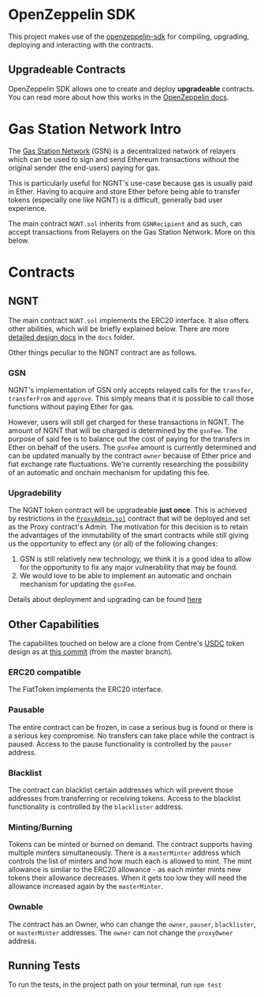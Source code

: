 # OpenZeppelin SDK
This project makes use of the [openzeppelin-sdk](https://github.com/OpenZeppelin/openzeppelin-sdk) for compiling, 
upgrading, deploying and interacting with the contracts.

## Upgradeable Contracts

OpenZeppelin SDK allows one to create and deploy **upgradeable** contracts. 
You can read more about how this works in the [OpenZeppelin docs](https://docs.openzeppelin.com/sdk/2.5/pattern.html).

# Gas Station Network Intro
The [Gas Station Network](https://docs.openzeppelin.com/openzeppelin/gsn/faq.html) (GSN) is a decentralized network of relayers which can be used to sign and send Ethereum transactions without
 the original sender (the end-users) paying for gas.
 
This is particularly useful for NGNT's use-case because gas is usually paid in Ether. 
Having to acquire and store Ether before being able to transfer tokens (especially one like NGNT) is a difficult, generally bad user experience.

The main contract `NGNT.sol` inherits from `GSNRecipient` and as such, can accept transactions from Relayers on the Gas Station Network. 
More on this below. 

# Contracts

## NGNT

The main contract `NGNT.sol` implements the ERC20 interface. It also offers other abilities, which will be briefly explained below.
There are more [detailed design docs](./docs/tokendesign.md) in the `docs` folder.

Other things peculiar to the NGNT contract are as follows.

### GSN

NGNT's implementation of GSN only accepts relayed calls for the `transfer`, `transferFrom` and `approve`.
This simply means that it is possible to call those functions without paying Ether for gas. 
 
However, users will still get charged for these transactions in NGNT. 
The amount of NGNT that will be charged is determined by the `gsnFee`. The purpose of said fee is to balance out the cost of paying for the transfers in Ether on behalf of the users.
The `gsnFee` amount is currently determined and can be updated manually by the contract `owner` because of Ether price and fiat exchange rate fluctuations. 
We're currently researching the possibility of an automatic and onchain mechanism for updating this fee. 


### Upgradebility

The NGNT token contract will be upgradeable **just once**. This is achieved by restrictions in the [`ProxyAdmin.sol`](contracts/LimitedUpgradesProxyAdmin.sol) contract that will be deployed and set as the Proxy contract's Admin.
The motivation for this decision is to retain the advantages of the immutability of the smart contracts while still giving us the opportunity to effect any (or all) of the following changes:

1. GSN is still relatively new technology, we think it is a good idea to allow for the opportunity to fix any major vulnerability that may be found.
2. We would love to be able to implement an automatic and onchain mechanism for updating the `gsnFee`. 

Details about deployment and upgrading can be found [here](./docs/deployment.md)

## Other Capabilities

The capabilites touched on below are a clone from Centre's [USDC](https://www.centre.io/usdc) token design 
as at [this commit](https://github.com/centrehq/centre-tokens/commit/3ba876b5e96eec6955733e7e008d85f419ec44a5) (from the master branch).

### ERC20 compatible
The FiatToken implements the ERC20 interface.

### Pausable
The entire contract can be frozen, in case a serious bug is found or there is a serious key compromise. No transfers can take place while the contract is paused.
Access to the pause functionality is controlled by the `pauser` address.

### Blacklist
The contract can blacklist certain addresses which will prevent those addresses from transferring or receiving tokens.
Access to the blacklist functionality is controlled by the `blacklister` address.

### Minting/Burning
Tokens can be minted or burned on demand. The contract supports having multiple minters simultaneously. There is a
`masterMinter` address which controls the list of minters and how much each is allowed to mint. The mint allowance is
similar to the ERC20 allowance - as each minter mints new tokens their allowance decreases. When it gets too low they will
need the allowance increased again by the `masterMinter`.

### Ownable
The contract has an Owner, who can change the `owner`, `pauser`, `blacklister`, or `masterMinter` addresses. The `owner` can not change
the `proxyOwner` address.

## Running Tests
To run the tests, in the project path on your terminal, run `npm test`